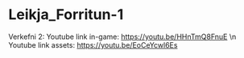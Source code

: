 # Leikja_Forritun-1
Verkefni 2:
Youtube link in-game: https://youtu.be/HHnTmQ8FnuE \n
Youtube link assets: https://youtu.be/EoCeYcwl6Es 
